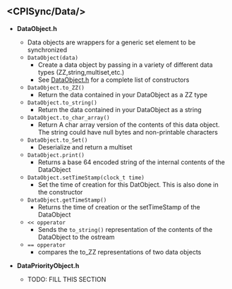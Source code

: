 ## <CPISync/Data/>
* **DataObject.h**
    * Data objects are wrappers for a generic set element to be synchronized
    * `DataObject(data)`
        * Create a data object by passing in a variety of different data types (ZZ,string,multiset,etc.)
        * See [DataObject.h](../../include/CPISync/Data/DataObject.h) for a complete list of constructors
    * `DataObject.to_ZZ()`
        * Return the data contained in your DataObject as a ZZ type
    * `DataObject.to_string()`
        * Return the data contained in your DataObject as a string
    * `DataObject.to_char_array()`
        * Return A char array version of the contents of this data object. The string could have null bytes and non-printable characters
    * `DataObject.to_Set()`
        * Deserialize and return a multiset
    * `DataObject.print()`
        * Returns a base 64 encoded string of the internal contents of the DataObject
    * `DataObject.setTimeStamp(clock_t time)`
        * Set the time of creation for this DatObject. This is also done in the constructor
    * `DataObject.getTimeStamp()`
        * Returns the time of creation or the setTimeStamp of the DataObject
    *   `<< opperator`
        * Sends the `to_string()` representation of the contents of the DataObject to the ostream
    * `== opperator`
        * compares the to_ZZ representations of two data objects

* **DataPriorityObject.h**
    * TODO: FILL THIS SECTION
